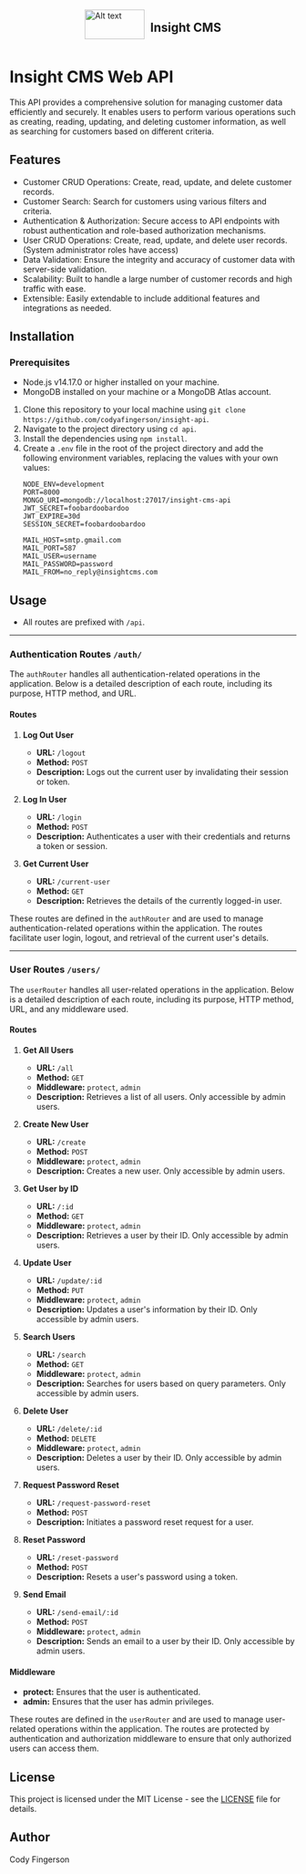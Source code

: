 <div style="display: flex; align-items: center; justify-content: center;">
  <img src="https://i.ibb.co/qDQmx4q/insight-logo.webp" alt="Alt text" width="105" height="52">
  <h2 style="margin-left: 10px;">Insight CMS</h2>
</div>

# Insight CMS Web API

This API provides a comprehensive solution for managing customer data efficiently and securely. It enables users to perform various operations such as creating, reading, updating, and deleting customer information, as well as searching for customers based on different criteria.

## Features
- Customer CRUD Operations: Create, read, update, and delete customer records.
- Customer Search: Search for customers using various filters and criteria.
- Authentication & Authorization: Secure access to API endpoints with robust authentication and role-based authorization mechanisms.
- User CRUD Operations: Create, read, update, and delete user records. (System administrator roles have access)
- Data Validation: Ensure the integrity and accuracy of customer data with server-side validation.
- Scalability: Built to handle a large number of customer records and high traffic with ease.
- Extensible: Easily extendable to include additional features and integrations as needed.

## Installation
### Prerequisites
- Node.js v14.17.0 or higher installed on your machine.
- MongoDB installed on your machine or a MongoDB Atlas account.

1. Clone this repository to your local machine using `git clone https://github.com/codyafingerson/insight-api`.
2. Navigate to the project directory using `cd api`.
3. Install the dependencies using `npm install`.
4. Create a `.env` file in the root of the project directory and add the following environment variables, replacing 
   the values with your own values:
    ```env
    NODE_ENV=development
    PORT=8000
    MONGO_URI=mongodb://localhost:27017/insight-cms-api
    JWT_SECRET=foobardoobardoo
    JWT_EXPIRE=30d
    SESSION_SECRET=foobardoobardoo

    MAIL_HOST=smtp.gmail.com
    MAIL_PORT=587
    MAIL_USER=username
    MAIL_PASSWORD=password
    MAIL_FROM=no_reply@insightcms.com
    ```

## Usage
- All routes are prefixed with `/api`.

---
### Authentication Routes `/auth/`

The `authRouter` handles all authentication-related operations in the application. Below is a detailed description of 
each route, including its purpose, HTTP method, and URL.

#### Routes
1. **Log Out User**
    - **URL:** `/logout`
    - **Method:** `POST`
    - **Description:** Logs out the current user by invalidating their session or token.

2. **Log In User**
    - **URL:** `/login`
    - **Method:** `POST`
    - **Description:** Authenticates a user with their credentials and returns a token or session.

3. **Get Current User**
    - **URL:** `/current-user`
    - **Method:** `GET`
    - **Description:** Retrieves the details of the currently logged-in user.

These routes are defined in the `authRouter` and are used to manage authentication-related operations within the 
application. The routes facilitate user login, logout, and retrieval of the current user's details.

---

### User Routes `/users/`

The `userRouter` handles all user-related operations in the application. Below is a detailed description of each route, 
including its purpose, HTTP method, URL, and any middleware used.

#### Routes

1. **Get All Users**
    - **URL:** `/all`
    - **Method:** `GET`
    - **Middleware:** `protect`, `admin`
    - **Description:** Retrieves a list of all users. Only accessible by admin users.

2. **Create New User**
    - **URL:** `/create`
    - **Method:** `POST`
    - **Middleware:** `protect`, `admin`
    - **Description:** Creates a new user. Only accessible by admin users.

3. **Get User by ID**
    - **URL:** `/:id`
    - **Method:** `GET`
    - **Middleware:** `protect`, `admin`
    - **Description:** Retrieves a user by their ID. Only accessible by admin users.

4. **Update User**
    - **URL:** `/update/:id`
    - **Method:** `PUT`
    - **Middleware:** `protect`, `admin`
    - **Description:** Updates a user's information by their ID. Only accessible by admin users.

5. **Search Users**
    - **URL:** `/search`
    - **Method:** `GET`
    - **Middleware:** `protect`, `admin`
    - **Description:** Searches for users based on query parameters. Only accessible by admin users.

6. **Delete User**
    - **URL:** `/delete/:id`
    - **Method:** `DELETE`
    - **Middleware:** `protect`, `admin`
    - **Description:** Deletes a user by their ID. Only accessible by admin users.

7. **Request Password Reset**
    - **URL:** `/request-password-reset`
    - **Method:** `POST`
    - **Description:** Initiates a password reset request for a user.

8. **Reset Password**
    - **URL:** `/reset-password`
    - **Method:** `POST`
    - **Description:** Resets a user's password using a token.

9. **Send Email**
    - **URL:** `/send-email/:id`
    - **Method:** `POST`
    - **Middleware:** `protect`, `admin`
    - **Description:** Sends an email to a user by their ID. Only accessible by admin users.

#### Middleware

- **protect:** Ensures that the user is authenticated.
- **admin:** Ensures that the user has admin privileges.

These routes are defined in the `userRouter` and are used to manage user-related operations within the application. 
The routes are protected by authentication and authorization middleware to ensure that only authorized users can access 
them.

## License

This project is licensed under the MIT License - see the [LICENSE](LICENSE) file for details.

## Author
Cody Fingerson